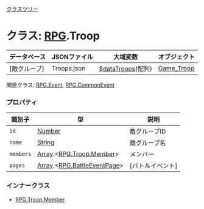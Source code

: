[クラスツリー](index.md)

# クラス: [RPG](RPG.md).Troop

| データベース| JSONファイル | 大域変数 | オブジェクト |
| --- | --- | --- | --- |
| [敵グループ] | Troops.json | [$dataTroops](global.md#datatroops-arrayrpgtroop)(配列) | [Game_Troop](Game_Troop.md) |

関連クラス: [RPG.Event](RPG.Event.md), [RPG.CommonEvent](RPG.CommonEvent.md)


### プロパティ

| 識別子 | 型 | 説明 |
| --- | --- | --- |
| `id` | [Number](Number.md) | 敵グループID |
| `name` | [String](String.md) | 敵グループ名 |
| `members` | [Array](Array.md).&lt;[RPG.Troop.Member](RPG.Troop.Member.md)&gt; | メンバー |
| `pages` | [Array](Array.md).&lt;[RPG.BattleEventPage](RPG.BattleEventPage.md)&gt; | [バトルイベント] |

### インナークラス

* [RPG.Troop.Member](RPG.Troop.Member.md)



